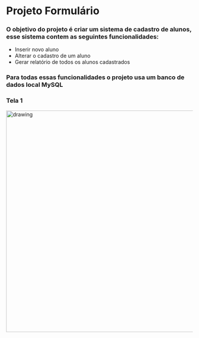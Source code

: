 
# Projeto Formulário

### O objetivo do projeto é criar um sistema de cadastro de alunos, esse sistema contem as seguintes funcionalidades: 

 - Inserir novo aluno
 - Alterar o cadastro de um aluno
 - Gerar relatório de todos os alunos cadastrados 

### Para todas essas funcionalidades o projeto usa um banco de dados local MySQL 

### Tela 1
<img src="https://github.com/giovannaFantacini/FormularioAluno-POOE/assets/74154716/07487e9d-98ea-4fa9-8fa3-df09235ea3f7" alt="drawing" width="600"/>
